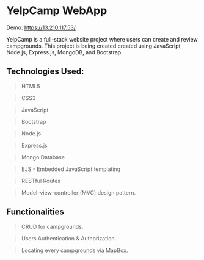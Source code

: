 # YelpCamp WebApp

Demo: https://13.210.117.53/

YelpCamp is a full-stack website project where users can create and review campgrounds.
This project is being created created using JavaScript, Node.js, Express.js, MongoDB, and Bootstrap.

## Technologies Used:

>HTML5 

>CSS3

>JavaScript

>Bootstrap 

>Node.js 

>Express.js

>Mongo Database

>EJS - Embedded JavaScript templating

>RESTful Routes

>Model–view–controller (MVC) design pattern.

## Functionalities

>CRUD for campgrounds.

>Users Authentication & Authorization.

>Locating every campgrounds via MapBox.
